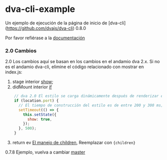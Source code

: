 # dva-cli-example

Un ejemplo de ejecución de la página de inicio de [dva-cli] (https://github.com/dvajs/dva-cli) 0.8.0

Por favor refiérase a la [documentación](https://github.com/ant-motion/dva-cli-example/blob/2.0/src/routes/Home/documentation.md)

### 2.0 Cambios

2.0 Los cambios aquí se basan en los cambios en el andamio dva 2.x. Si no es el andamio dva-cli, elimine el código relacionado con mostrar en index.js:

1. stage interior [show](https://github.com/machinaai/dva-cli-example/blob/2.0/src/routes/Home/index.jsx#L20);
2. didMount interior [if](https://github.com/machinaai/dva-cli-example/blob/2.0/src/routes/Home/index.jsx#L29-L37)
```jsx
    // dva 2.0 El estilo se carga dinámicamente después de renderizar el componente, lo que hace que el componente de desplazamiento no surta efecto; no se verá afectado en línea;
    if (location.port) {
      // El tiempo de construcción del estilo es de entre 200 y 300 ms;
      setTimeout(() => {
        this.setState({
          show: true,
        });
      }, 500);
    }
```

3. return ev [El manejo de children](https://github.com/machinaai/dva-cli-example/blob/2.0/src/routes/Home/index.jsx#L64), Reemplazar con `{children}`

0.7.8 Ejemplo, vuelva a cambiar [master](https://github.com/machinaai/dva-cli-example/tree/master)

